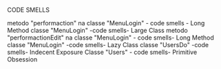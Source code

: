 CODE SMELLS

metodo "performaction" na classe "MenuLogin" - code smells - Long Method
classe "MenuLogin" -code smells- Large Class
metodo "performactionEdit" na classe "MenuLogin" - code smells- Long Method
classe "MenuLogin" -code smells- Lazy Class
classe "UsersDo" -code smells- Indecent Exposure
Classe "Users" - code smells- Primitive Obsession

